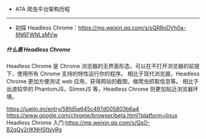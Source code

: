 + ATA 爬虫平台架构历程

---

+ 初探 Headless Chrome：<https://mp.weixin.qq.com/s/sQRRoDVh0a-8N6FWNLsMVw>

##### 什么是 Headless Chrome
Headless Chrome 是 Chrome 浏览器的无界面形态，可以在不打开浏览器的前提下，使用所有 Chrome 支持的特性运行你的程序。
相比于现代浏览器，Headless Chrome 更加方便测试 web 应用，获得网站的截图，做爬虫抓取信息等。
相比于出道较早的 PhantomJS，SlimerJS 等，Headless Chrome 则更加贴近浏览器环境。

<https://juejin.im/entry/58fd5e645c497d005803b6a4>
<https://www.google.com/chrome/browser/beta.html?platform=linux>
Headless Chrome 入门:<https://mp.weixin.qq.com/s/QsO-B2qQy2rIKNHSfbiyRg>
